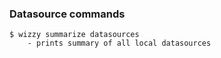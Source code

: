 ### Datasource commands

```
$ wizzy summarize datasources
	- prints summary of all local datasources
```
